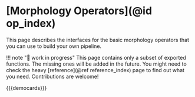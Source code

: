 # [Morphology Operators](@id op_index)

This page describes the interfaces for the basic morphology operators that you can use to
build your own pipeline.

!!! note "🚧 work in progress"
    This page contains only a subset of exported functions. The missing ones will be added in the
    future. You might need to check the heavy [reference](@ref reference_index) page to find out
    what you need. Contributions are welcome!

{{{democards}}}
